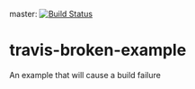 master: [![Build Status](https://travis-ci.org/krodzik/travis-broken-example.svg?branch=master)](https://travis-ci.org/krodzik/travis-broken-example)
# travis-broken-example

An example that will cause a build failure
